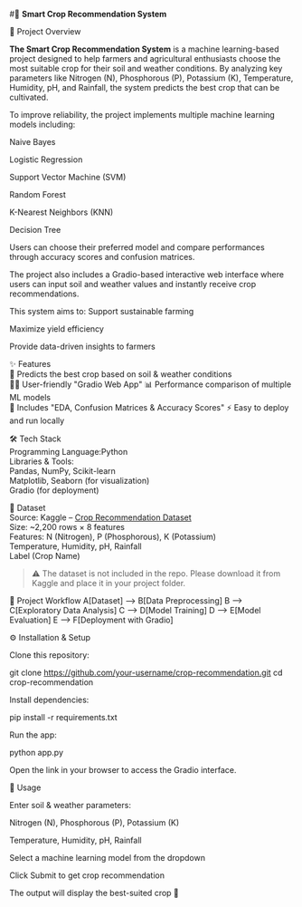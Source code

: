 #🌿 **Smart Crop Recommendation System**

🌾 Project Overview

**The Smart Crop Recommendation System** is a machine learning-based project designed to help farmers and agricultural enthusiasts choose the most suitable crop for their soil and weather conditions. By analyzing key parameters like Nitrogen (N), Phosphorous (P), Potassium (K), Temperature, Humidity, pH, and Rainfall, the system predicts the best crop that can be cultivated.

To improve reliability, the project implements multiple machine learning models including:

Naive Bayes

Logistic Regression

Support Vector Machine (SVM)

Random Forest

K-Nearest Neighbors (KNN)

Decision Tree

Users can choose their preferred model and compare performances through accuracy scores and confusion matrices.

The project also includes a Gradio-based interactive web interface where users can input soil and weather values and instantly receive crop recommendations.

This system aims to:
Support sustainable farming

Maximize yield efficiency

Provide data-driven insights to farmers

✨ Features  
🌱 Predicts the best crop based on soil & weather conditions  
🧑‍🌾 User-friendly "Gradio Web App" 
📊 Performance comparison of multiple ML models  
🔎 Includes "EDA, Confusion Matrices & Accuracy Scores" 
⚡ Easy to deploy and run locally  


🛠 Tech Stack  
Programming Language:Python  
Libraries & Tools:  
  Pandas, NumPy, Scikit-learn  
  Matplotlib, Seaborn (for visualization)  
  Gradio (for deployment)  

📂 Dataset  
Source: Kaggle – [Crop Recommendation Dataset](https://www.kaggle.com/datasets/atharvaingle/crop-recommendation-dataset)  
Size: ~2,200 rows × 8 features  
Features: 
  N (Nitrogen), P (Phosphorous), K (Potassium)  
  Temperature, Humidity, pH, Rainfall  
  Label (Crop Name)  

> ⚠️ The dataset is not included in the repo. Please download it from Kaggle and place it in your project folder.  

🔄 Project Workflow 
A[Dataset] --> B[Data Preprocessing]
B --> C[Exploratory Data Analysis]
C --> D[Model Training]
D --> E[Model Evaluation]
E --> F[Deployment with Gradio]

⚙️ Installation & Setup

Clone this repository:

git clone https://github.com/your-username/crop-recommendation.git
cd crop-recommendation


Install dependencies:

pip install -r requirements.txt


Run the app:

python app.py


Open the link in your browser to access the Gradio interface.

🚀 Usage

Enter soil & weather parameters:

Nitrogen (N), Phosphorous (P), Potassium (K)

Temperature, Humidity, pH, Rainfall

Select a machine learning model from the dropdown

Click Submit to get crop recommendation


The output will display the best-suited crop 🌾
